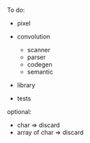 To do:
- pixel 
- convolution
  - scanner
  - parser
  - codegen
  - semantic

- library

- tests

  
optional:
- char => discard
- array of char => discard
